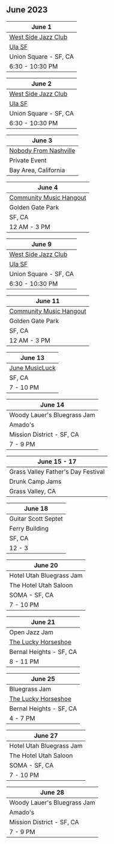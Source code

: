 ## June 2023

| June 1
|-
| <a href="http://westsidejazzclub.com" target="WSJC">West Side Jazz Club</a>
| <a href="https://ulasf.com" target="Ula">Ula SF</a>
| Union Square - SF, CA
| 6:30 - 10:30 PM

| June 2
|-
| <a href="http://westsidejazzclub.com" target="WSJC">West Side Jazz Club</a>
| <a href="https://ulasf.com" target="Ula">Ula SF</a>
| Union Square - SF, CA
| 6:30 - 10:30 PM

| June 3
|-
| <a href="https://www.thebash.com/bluegrass/nobodyfromnashville" target="NFN">Nobody From Nashville</a>
| Private Event
| Bay Area, California

| June 4
|-
| <a href="https://goldengatejams.com" target="NFN">Community Music Hangout</a>
| Golden Gate Park
| SF, CA
| 12 AM - 3 PM

| June 9
|-
| <a href="http://westsidejazzclub.com" target="WSJC">West Side Jazz Club</a>
| <a href="https://ulasf.com" target="Ula">Ula SF</a>
| Union Square - SF, CA
| 6:30 - 10:30 PM

| June 11
|-
| <a href="https://goldengatejams.com" target="NFN">Community Music Hangout</a>
| Golden Gate Park
| SF, CA
| 12 AM - 3 PM

| June 13
|-
| <a href="https://lu.ma/y5fl238s" target="new">June MusicLuck</a>
| SF, CA
| 7 - 10 PM

| June 14
|-
| Woody Lauer's Bluegrass Jam
| Amado's
| Mission District - SF, CA
| 7 - 9 PM

| June 15 - 17
|-
| Grass Valley Father's Day Festival
| Drunk Camp Jams
| Grass Valley, CA

| June 18
|-
| Guitar Scott Septet
| Ferry Building
| SF, CA
| 12 - 3

| June 20
|-
| Hotel Utah Bluegrass Jam
| The Hotel Utah Saloon
| SOMA - SF, CA
| 7 - 10 PM

| June 21
|-
| Open Jazz Jam
| <a href="https://www.theluckyhorseshoebar.com/" target="Shoe">The Lucky Horseshoe</a>
| Bernal Heights - SF, CA
| 8 - 11 PM

| June 25
|-
| Bluegrass Jam
| <a href="https://www.theluckyhorseshoebar.com/" target="Shoe">The Lucky Horseshoe</a>
| Bernal Heights - SF, CA
| 4 - 7 PM

| June 27
|-
| Hotel Utah Bluegrass Jam
| The Hotel Utah Saloon
| SOMA - SF, CA
| 7 - 10 PM

| June 28
|-
| Woody Lauer's Bluegrass Jam
| Amado's
| Mission District - SF, CA
| 7 - 9 PM
